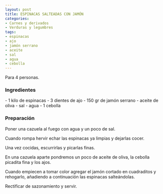 ```yaml
---
layout: post
title: ESPINACAS SALTEADAS CON JAMÓN
categories:
- Carnes y derivados
- Verduras y legumbres
tags:
- espinacas
- ajo
- jamón serrano
- aceite
- sal
- agua
- cebolla
---
```


Para 4 personas.

<h3>Ingredientes</h3>
- 1 kilo de espinacas
- 3 dientes de ajo
- 150 gr de jamón serrano
- aceite de oliva
- sal
- agua
- 1 cebolla

<h3>Preparación</h3>
Poner una cazuela al fuego con agua y un poco de sal.

Cuando rompa hervir echar las espinacas ya limpias y dejarlas cocer.

Una vez cocidas, escurrirlas y picarlas finas.

En una cazuela aparte pondremos un poco de aceite de oliva, la cebolla picadita fina y los ajos.

Cuando empiecen a tomar color agregar el jamón cortado en cuadraditos y rehogarlo, añadiendo a continuación las espinacas salteándolas.

Rectificar de sazonamiento y servir.